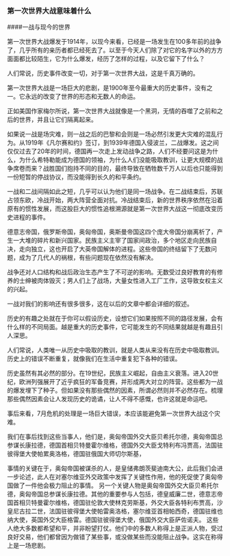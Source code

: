 
### 第一次世界大战意味着什么

####一战与现今的世界

第一次世界大战爆发于1914年，以现今来看，已经是一场发生在100多年前的战争了，几乎所有的亲历者都已经死去了。以至于今天人们除了对它的名字以外的方方面面都比较陌生，它为什么爆发，经历了怎样的过程，以及它留下了什么？


人们常说，历史事件改变一切，对于第一次世界大战，这是千真万确的。


第一次世界大战是一场巨大的悲剧，是1900年至今最重大的历史事件，没有之一。它永远的改变了世界的形态和无数人的命运。


正如美国作家梅尔所说，第一次世界大战就像是一个黑洞，无情的吞噬了之前和之后的世界，并且让它们隔离起来。


如果说一战是场灾难，则一战之后的巴黎和会则是一场必然引发更大灾难的混乱行为。从1919年《凡尔赛和约》签订，到1939年德国入侵波兰，二战爆发。这之间仅仅过去了20年的时间，德国再一次走上发动战争之路，人们不经要问这是为什么，为什么希特勒能成为德国的领袖，为什么人们没能吸取教训，让更大规模的战争席卷而来？战胜国们抱持不同的目的，最终导致在牺牲数千万人以后也只能得到一份短暂的停战协议，而没能得到长久的和平条约。


一战和二战间隔如此之短，几乎可以认为他们是同一场战争。在二战结束后，苏联占领东欧，冷战开始，两大阵营全面对抗。冷战结束后，新的世界秩序依然在沿着原有的惯性发展，而这股巨大的惯性追根溯源就是第一次世界大战这一彻底改变历史进程的事件。


德意志帝国，俄罗斯帝国，奥匈帝国，奥斯曼帝国这四个庞大帝国分崩离析了，产生一大堆的碎片和新兴国家。民族主义主宰了国家间政治，多个地区走向民族自决，走向独立，这也开启了大英帝国解体的进程。这些帝国的终结留下了无数问题，成为了几代人的祸根，有些问题现在依然没有解决。


战争还对人口结构和战后政治生态产生了不可逆的影响。无数受过良好教育的有修养的士绅被肉体毁灭；男人们上了战场，大量女性进入工厂工作，这导致女权主义的兴起。


一战对我们的影响还有很多很多，这在以后的文章中都会详细的叙述。


历史的有趣之处就在于你可以假设历史，设想它们如果按照不同的路径发展，会有什么样的不同局面。越是重大的历史事件，它可能发生的不同结果就越是有趣且引人深思。


人们常说，人类唯一从历史中吸取的教训，就是人类从来没有在历史中吸取教训。历史上的错误不断重复，就像我们在生活中重复犯下各种的错误。


历史虽然有其必然的部分。在19世纪，民族主义崛起，自由主义衰落。进入20世纪，欧洲列强展开了近乎疯狂的军备竞赛，并形成两大对立的阵营。这些都为一战的爆发埋下了种子。但如果没有那些偶然的因素，所谓必然则并不必然存在。梳理那些偶然因素会让人发现历史的诡谲，让人不得不感慨，也许这就是命运吧。

事后来看，7月危机的处理是一场巨大错误，本应该能避免第一次世界大战这个灾难。

我们在事后找到这些当事人，他们是，奥匈帝国外交大臣贝希托尔德，奥匈帝国总参谋长康拉德，德国首相贝特曼霍尔维格，德国外交大臣戈特利布冯贾高，法国驻彼得堡大使帕累奥洛格，德国驻俄国大师切尔斯基，

事情的关键在于，奥匈帝国被谋杀的人，是皇储弗朗茨斐迪南大公，此后我们会进一步论述，此人在对塞尔维亚外交政策中发挥了关键性作用，他的死促使了奥匈帝国做了一件他会极力阻止的事情。
另一个关键人物是奥匈帝国外交大臣贝希托尔德，奥匈帝国总参谋长康拉德。其他的重要参与人包括，德皇威廉二世，德意志帝国首相贝特曼霍尔维格，德国驻伦敦大使林克劳斯基，外交大臣各特利布贾高，沙皇尼古拉二世，法国驻彼得堡大使帕雷奥洛格，塞尔维亚首相帕西奇，德国驻维也纳大使，英国外交大臣格雷。德国驻彼得堡大使，俄国外交大臣萨佐诺夫。
这些人绝大多数都希望和平，并非盼望打仗。他们中的多数人称得上是正派人物，受过良好交易，他们都曾因为做错了某些事，或没做某些而没能阻止战争。这实在称得上是一场悲剧。
